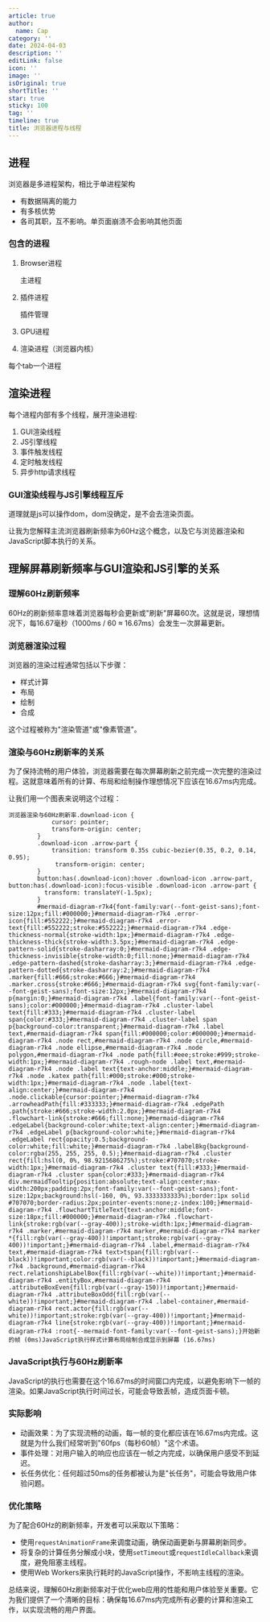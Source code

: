 ```yaml
---
article: true
author:
  name: Cap
category: ''
date: 2024-04-03
description: ''
editLink: false
icon: ''
image: ''
isOriginal: true
shortTitle: ''
star: true
sticky: 100
tag: ''
timeline: true
title: 浏览器进程与线程
---
```



## 进程

浏览器是多进程架构，相比于单进程架构

- 有数据隔离的能力
- 有多核优势
- 各司其职，互不影响。单页面崩溃不会影响其他页面

### 包含的进程

1. Browser进程

    主进程

2. 插件进程

    插件管理

3. GPU进程

4. 渲染进程（浏览器内核）

  每个tab一个进程

## 渲染进程

每个进程内部有多个线程，展开渲染进程:

1. GUI渲染线程
2. JS引擎线程
3. 事件触发线程
4. 定时触发线程
5. 异步http请求线程

### GUI渲染线程与JS引擎线程互斥

道理就是js可以操作dom，dom没确定，是不会去渲染页面。

让我为您解释主流浏览器刷新频率为60Hz这个概念，以及它与浏览器渲染和JavaScript脚本执行的关系。

## 理解屏幕刷新频率与GUI渲染和JS引擎的关系

### 理解60Hz刷新频率

60Hz的刷新频率意味着浏览器每秒会更新或"刷新"屏幕60次。这就是说，理想情况下，每16.67毫秒（1000ms / 60 ≈ 16.67ms）会发生一次屏幕更新。

### 浏览器渲染过程

浏览器的渲染过程通常包括以下步骤：

- 样式计算
- 布局
- 绘制
- 合成

这个过程被称为"渲染管道"或"像素管道"。

### 渲染与60Hz刷新率的关系

为了保持流畅的用户体验，浏览器需要在每次屏幕刷新之前完成一次完整的渲染过程。这就意味着所有的计算、布局和绘制操作理想情况下应该在16.67ms内完成。

让我们用一个图表来说明这个过程：

```mermaid
浏览器渲染与60Hz刷新率.download-icon {
            cursor: pointer;
            transform-origin: center;
        }
        .download-icon .arrow-part {
            transition: transform 0.35s cubic-bezier(0.35, 0.2, 0.14, 0.95);
             transform-origin: center;
        }
        button:has(.download-icon):hover .download-icon .arrow-part, button:has(.download-icon):focus-visible .download-icon .arrow-part {
          transform: translateY(-1.5px);
        }
        #mermaid-diagram-r7k4{font-family:var(--font-geist-sans);font-size:12px;fill:#000000;}#mermaid-diagram-r7k4 .error-icon{fill:#552222;}#mermaid-diagram-r7k4 .error-text{fill:#552222;stroke:#552222;}#mermaid-diagram-r7k4 .edge-thickness-normal{stroke-width:1px;}#mermaid-diagram-r7k4 .edge-thickness-thick{stroke-width:3.5px;}#mermaid-diagram-r7k4 .edge-pattern-solid{stroke-dasharray:0;}#mermaid-diagram-r7k4 .edge-thickness-invisible{stroke-width:0;fill:none;}#mermaid-diagram-r7k4 .edge-pattern-dashed{stroke-dasharray:3;}#mermaid-diagram-r7k4 .edge-pattern-dotted{stroke-dasharray:2;}#mermaid-diagram-r7k4 .marker{fill:#666;stroke:#666;}#mermaid-diagram-r7k4 .marker.cross{stroke:#666;}#mermaid-diagram-r7k4 svg{font-family:var(--font-geist-sans);font-size:12px;}#mermaid-diagram-r7k4 p{margin:0;}#mermaid-diagram-r7k4 .label{font-family:var(--font-geist-sans);color:#000000;}#mermaid-diagram-r7k4 .cluster-label text{fill:#333;}#mermaid-diagram-r7k4 .cluster-label span{color:#333;}#mermaid-diagram-r7k4 .cluster-label span p{background-color:transparent;}#mermaid-diagram-r7k4 .label text,#mermaid-diagram-r7k4 span{fill:#000000;color:#000000;}#mermaid-diagram-r7k4 .node rect,#mermaid-diagram-r7k4 .node circle,#mermaid-diagram-r7k4 .node ellipse,#mermaid-diagram-r7k4 .node polygon,#mermaid-diagram-r7k4 .node path{fill:#eee;stroke:#999;stroke-width:1px;}#mermaid-diagram-r7k4 .rough-node .label text,#mermaid-diagram-r7k4 .node .label text{text-anchor:middle;}#mermaid-diagram-r7k4 .node .katex path{fill:#000;stroke:#000;stroke-width:1px;}#mermaid-diagram-r7k4 .node .label{text-align:center;}#mermaid-diagram-r7k4 .node.clickable{cursor:pointer;}#mermaid-diagram-r7k4 .arrowheadPath{fill:#333333;}#mermaid-diagram-r7k4 .edgePath .path{stroke:#666;stroke-width:2.0px;}#mermaid-diagram-r7k4 .flowchart-link{stroke:#666;fill:none;}#mermaid-diagram-r7k4 .edgeLabel{background-color:white;text-align:center;}#mermaid-diagram-r7k4 .edgeLabel p{background-color:white;}#mermaid-diagram-r7k4 .edgeLabel rect{opacity:0.5;background-color:white;fill:white;}#mermaid-diagram-r7k4 .labelBkg{background-color:rgba(255, 255, 255, 0.5);}#mermaid-diagram-r7k4 .cluster rect{fill:hsl(0, 0%, 98.9215686275%);stroke:#707070;stroke-width:1px;}#mermaid-diagram-r7k4 .cluster text{fill:#333;}#mermaid-diagram-r7k4 .cluster span{color:#333;}#mermaid-diagram-r7k4 div.mermaidTooltip{position:absolute;text-align:center;max-width:200px;padding:2px;font-family:var(--font-geist-sans);font-size:12px;background:hsl(-160, 0%, 93.3333333333%);border:1px solid #707070;border-radius:2px;pointer-events:none;z-index:100;}#mermaid-diagram-r7k4 .flowchartTitleText{text-anchor:middle;font-size:18px;fill:#000000;}#mermaid-diagram-r7k4 .flowchart-link{stroke:rgb(var(--gray-400));stroke-width:1px;}#mermaid-diagram-r7k4 .marker,#mermaid-diagram-r7k4 marker,#mermaid-diagram-r7k4 marker *{fill:rgb(var(--gray-400))!important;stroke:rgb(var(--gray-400))!important;}#mermaid-diagram-r7k4 .label,#mermaid-diagram-r7k4 text,#mermaid-diagram-r7k4 text>tspan{fill:rgb(var(--black))!important;color:rgb(var(--black))!important;}#mermaid-diagram-r7k4 .background,#mermaid-diagram-r7k4 rect.relationshipLabelBox{fill:rgb(var(--white))!important;}#mermaid-diagram-r7k4 .entityBox,#mermaid-diagram-r7k4 .attributeBoxEven{fill:rgb(var(--gray-150))!important;}#mermaid-diagram-r7k4 .attributeBoxOdd{fill:rgb(var(--white))!important;}#mermaid-diagram-r7k4 .label-container,#mermaid-diagram-r7k4 rect.actor{fill:rgb(var(--white))!important;stroke:rgb(var(--gray-400))!important;}#mermaid-diagram-r7k4 line{stroke:rgb(var(--gray-400))!important;}#mermaid-diagram-r7k4 :root{--mermaid-font-family:var(--font-geist-sans);}开始新的帧 (0ms)JavaScript执行样式计算布局绘制合成显示到屏幕 (16.67ms)
```

### JavaScript执行与60Hz刷新率

JavaScript的执行也需要在这个16.67ms的时间窗口内完成，以避免影响下一帧的渲染。如果JavaScript执行时间过长，可能会导致丢帧，造成页面卡顿。

### 实际影响

- 动画效果：为了实现流畅的动画，每一帧的变化都应该在16.67ms内完成。这就是为什么我们经常听到"60fps（每秒60帧）"这个术语。
- 事件处理：对用户输入的响应也应该在一帧之内完成，以确保用户感受不到延迟。
- 长任务优化：任何超过50ms的任务都被认为是"长任务"，可能会导致用户体验问题。

### 优化策略

为了配合60Hz的刷新频率，开发者可以采取以下策略：

- 使用`requestAnimationFrame`来调度动画，确保动画更新与屏幕刷新同步。
- 将复杂的计算任务分解成小块，使用`setTimeout`或`requestIdleCallback`来调度，避免阻塞主线程。
- 使用Web Workers来执行耗时的JavaScript操作，不影响主线程的渲染。

总结来说，理解60Hz刷新频率对于优化web应用的性能和用户体验至关重要。它为我们提供了一个清晰的目标：确保每16.67ms内完成所有必要的计算和渲染工作，以实现流畅的用户界面。
